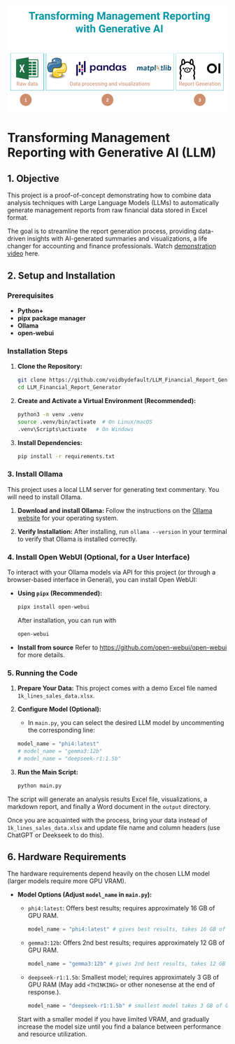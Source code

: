![img.png](img.png)

# Transforming Management Reporting with Generative AI (LLM)

## 1. Objective

This project is a proof-of-concept demonstrating how to combine data analysis techniques with Large Language Models (LLMs) to automatically generate management reports from raw financial data stored in Excel format. 

The goal is to streamline the report generation process, providing data-driven insights with AI-generated summaries and visualizations, a life changer for accounting and finance professionals. Watch [demonstration video](https://www.youtube.com/watch?v=4qEi_lSWkG4) here.

## 2. Setup and Installation

### Prerequisites

*   **Python+**
*   **pipx package manager**
*   **Ollama**
*   **open-webui**

### Installation Steps

1.  **Clone the Repository:**

    ```bash
    git clone https://github.com/voidbydefault/LLM_Financial_Report_Generator.git
    cd LLM_Financial_Report_Generator
    ```

2.  **Create and Activate a Virtual Environment (Recommended):**

    ```bash
    python3 -m venv .venv
    source .venv/bin/activate  # On Linux/macOS
    .venv\Scripts\activate   # On Windows
    ```

3.  **Install Dependencies:**

    ```bash
    pip install -r requirements.txt
    ```

### 3. Install Ollama

This project uses a local LLM server for generating text commentary. You will need to install Ollama.

1.  **Download and install Ollama:** Follow the instructions on the [Ollama website](https://ollama.com/download) for your operating system.

2.  **Verify Installation:** After installing, run `ollama --version` in your terminal to verify that Ollama is installed correctly.

### 4. Install Open WebUI (Optional, for a User Interface)

To interact with your Ollama models via API for this project (or through a browser-based interface in General), you can install Open WebUI:

*   **Using `pipx` (Recommended):**
    ```bash
    pipx install open-webui
    ```
    After installation, you can run with
    ```bash
    open-webui
    ```
*  **Install from source**
    Refer to https://github.com/open-webui/open-webui for more details.

### 5. Running the Code

1.  **Prepare Your Data:** This project comes with a demo Excel file named `1k_lines_sales_data.xlsx`.
2.  **Configure Model (Optional):**
    *   In `main.py`, you can select the desired LLM model by uncommenting the corresponding line:

    ```python
    model_name = "phi4:latest"
    # model_name = "gemma3:12b"
    # model_name = "deepseek-r1:1.5b"
    ```
3.  **Run the Main Script:**

    ```bash
    python main.py
    ```

The script will generate an analysis results Excel file, visualizations, a markdown report, and finally a Word document in the `output` directory.

Once you are acquainted with the process, bring your data instead of `1k_lines_sales_data.xlsx` and update file name and column headers (use ChatGPT or Deekseek to do this). 

## 6. Hardware Requirements

The hardware requirements depend heavily on the chosen LLM model (larger models require more GPU VRAM).

*   **Model Options (Adjust `model_name` in `main.py`):**

    *   `phi4:latest`: Offers best results; requires approximately 16 GB of GPU RAM.
        ```python
        model_name = "phi4:latest" # gives best results, takes 16 GB of GPU RAM
        ```

    *   `gemma3:12b`: Offers 2nd best results; requires approximately 12 GB of GPU RAM.
        ```python
        model_name = "gemma3:12b" # gives 2nd best results, takes 12 GB of GPU RAM
        ```
    * `deepseek-r1:1.5b`: Smallest model; requires approximately 3 GB of GPU RAM (May add `<THINKING>` or other nonesense at the end of response.).
      ```python
      model_name = "deepseek-r1:1.5b" # smallest model takes 3 GB of GPU RAM adds <THINKING>
      ```

    Start with a smaller model if you have limited VRAM, and gradually increase the model size until you find a balance between performance and resource utilization.